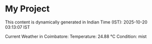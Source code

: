 # My Project

This content is dynamically generated in Indian Time (IST): 2025-10-20 03:13:07 IST


Current Weather in Coimbatore:
Temperature: 24.88 °C
Condition: mist
